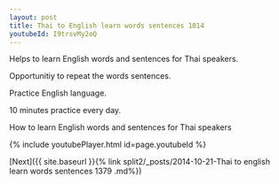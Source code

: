 ```yaml
---
layout: post
title: Thai to English learn words sentences 1014 
youtubeId: I9trsvMy2oQ
---
```

 
 
Helps to learn English words and sentences for Thai speakers.

Opportunitiy to repeat the words sentences. 

Practice English language. 
 
10 minutes practice every day. 
 
How to learn English words and sentences for Thai speakers 
 
{% include youtubePlayer.html id=page.youtubeId %}
 
 
[Next]({{ site.baseurl }}{% link  split2/_posts/2014-10-21-Thai to english learn words sentences 1379 .md%})
 
